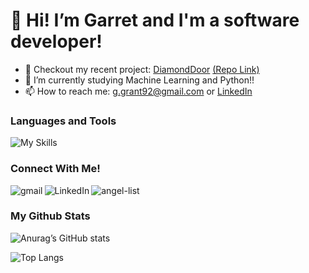 # 👋 Hi! I’m Garret and I'm a software developer!
- 💎 Checkout my recent project: [DiamondDoor](https://diamond-door.herokuapp.com/) [(Repo Link)](https://github.com/garretdgrant/diamond_door)
- 🐍 I’m currently studying Machine Learning and Python!!
- 📫 How to reach me: [g.grant92@gmail.com](mailto:g.grant92@gmail.com) or [LinkedIn](https://www.linkedin.com/in/garret-d-grant/)



### Languages and Tools
![My Skills](https://skillicons.dev/icons?i=ruby,js,py,react,rails,redux,mongo,postgres,express,git,github,html,css)


### Connect With Me!
[<img align="left" alt="gmail" src="https://img.shields.io/badge/Gmail-D14836?style=for-the-badge&logo=gmail&logoColor=white" />](mailto:g.grant92@gmail.com) 
[<img align="left" alt="LinkedIn" src="https://img.shields.io/badge/LinkedIn-0077B5?style=for-the-badge&logo=linkedin&logoColor=white" />](https://www.linkedin.com/in/garret-d-grant/) [<img align="left" alt="angel-list" src="https://img.shields.io/badge/AngelList-000000?style=for-the-badge&logo=AngelList&logoColor=white" />](https://angel.co/u/garret-diego-grant)<br/>



### My Github Stats

![Anurag’s GitHub stats](https://github-readme-stats.vercel.app/api?username=garretdgrant&show_icons=true&theme=radical&hide=issues)

![Top Langs](https://github-readme-stats.vercel.app/api/top-langs/?username=garretdgrant&layout=compact&theme=radical)

<!---
jayreddy040-510/jayreddy040-510 is a ✨ special ✨ repository because its `README.md` (this file) appears on your GitHub profile.
You can click the Preview link to take a look at your changes.
--->

<!--
**garretdgrant/garretdgrant** is a ✨ _special_ ✨ repository because its `README.md` (this file) appears on your GitHub profile.

Here are some ideas to get you started:

- 🔭 I’m currently working on ...
- 🌱 I’m currently learning ...
- 👯 I’m looking to collaborate on ...
- 🤔 I’m looking for help with ...
- 💬 Ask me about ...
- 📫 How to reach me: ...
- 😄 Pronouns: ...
- ⚡ Fun fact: ...
-->
